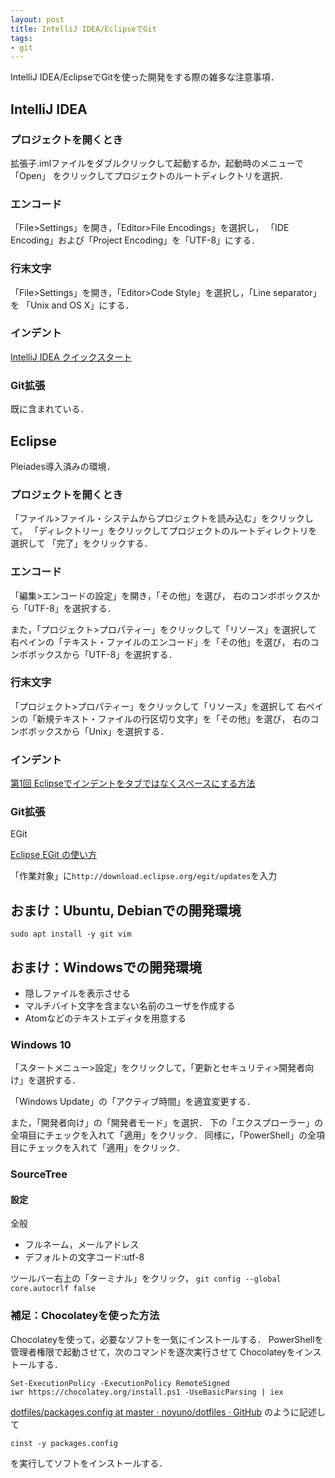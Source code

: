 ```yaml
---
layout: post
title: IntelliJ IDEA/EclipseでGit
tags:
- git
---
```


IntelliJ IDEA/EclipseでGitを使った開発をする際の雑多な注意事項．

## IntelliJ IDEA

### プロジェクトを開くとき

拡張子.imlファイルをダブルクリックして起動するか，起動時のメニューで「Open」
をクリックしてプロジェクトのルートディレクトリを選択．

### エンコード

「File>Settings」を開き，「Editor>File Encodings」を選択し，
「IDE Encoding」および「Project Encoding」を「UTF-8」にする．

### 行末文字

「File>Settings」を開き，「Editor>Code Style」を選択し，「Line separator」を
「Unix and OS X」にする．

### インデント

[IntelliJ IDEA クイックスタート](http://samuraism.com/products/jetbrains/intellij-idea/quickstart/codestyle-and-formatting)

### Git拡張

既に含まれている．

## Eclipse

Pleiades導入済みの環境．

### プロジェクトを開くとき

「ファイル>ファイル・システムからプロジェクトを読み込む」をクリックして，
「ディレクトリー」をクリックしてプロジェクトのルートディレクトリを選択して
「完了」をクリックする．

### エンコード

「編集>エンコードの設定」を開き，「その他」を選び，
右のコンボボックスから「UTF-8」を選択する．

また，「プロジェクト>プロパティー」をクリックして「リソース」を選択して
右ペインの「テキスト・ファイルのエンコード」を「その他」を選び，
右のコンボボックスから「UTF-8」を選択する．

### 行末文字

「プロジェクト>プロパティー」をクリックして「リソース」を選択して
右ペインの「新規テキスト・ファイルの行区切り文字」を「その他」を選び，
右のコンボボックスから「Unix」を選択する．

### インデント

[第1回 Eclipseでインデントをタブではなくスペースにする方法](http://d.hatena.ne.jp/bi_na/20100127/1264585042)

### Git拡張

EGit

[Eclipse EGit の使い方](http://another.maple4ever.net/archives/2060/)

「作業対象」に`http://download.eclipse.org/egit/updates`を入力

## おまけ：Ubuntu, Debianでの開発環境

```
sudo apt install -y git vim
```

## おまけ：Windowsでの開発環境

- 隠しファイルを表示させる
- マルチバイト文字を含まない名前のユーザを作成する
- Atomなどのテキストエディタを用意する

### Windows 10

「スタートメニュー>設定」をクリックして，「更新とセキュリティ>開発者向け」を選択する．

「Windows Update」の「アクティブ時間」を適宜変更する．

また，「開発者向け」の「開発者モード」を選択．
下の「エクスプローラー」の全項目にチェックを入れて「適用」をクリック．
同様に，「PowerShell」の全項目にチェックを入れて「適用」をクリック．

### SourceTree

#### 設定

全般

- フルネーム，メールアドレス
- デフォルトの文字コード:utf-8

ツールバー右上の「ターミナル」をクリック，
`git config --global core.autocrlf false`

### 補足：Chocolateyを使った方法

Chocolateyを使って，必要なソフトを一気にインストールする．
PowerShellを管理者権限で起動させて，次のコマンドを逐次実行させて
Chocolateyをインストールする．

```
Set-ExecutionPolicy -ExecutionPolicy RemoteSigned
iwr https://chocolatey.org/install.ps1 -UseBasicParsing | iex
```

[dotfiles/packages.config at master · noyuno/dotfiles · GitHub](https://github.com/noyuno/dotfiles/blob/master/windows/packages.config)
のように記述して

```
cinst -y packages.config
```

を実行してソフトをインストールする．
